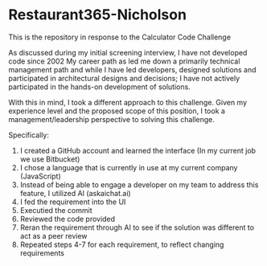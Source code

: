 # Restaurant365-Nicholson
This is the repository in response to the Calculator Code Challenge

As discussed during my initial screening interview, I have not developed code since 2002
My career path as led me down a primarily technical management path and while I have led developers, designed solutions and participated in architectural designs and decisions;
I have not actively participated in the hands-on development of solutions.

With this in mind, I took a different approach to this challenge. 
Given my experience level and the proposed scope of this position, I took a management/leadership perspective to solving this challenge.

Specifically:
1. I created a GitHub account and learned the interface (In my current job we use Bitbucket)
2. I chose a language that is currently in use at my current company (JavaScript)
3. Instead of being able to engage a developer on my team to address this feature, I utilized AI (askaichat.ai)
4. I fed the requirement into the UI
5. Executied the commit
6. Reviewed the code provided
7. Reran the requirement through AI to see if the solution was different to act as a peer review
8. Repeated steps 4-7 for each requirement, to reflect changing requirements

   
      
